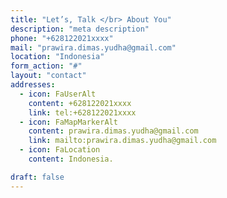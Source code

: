 ```yaml
---
title: "Let’s, Talk </br> About You"
description: "meta description"
phone: "+628122021xxxx"
mail: "prawira.dimas.yudha@gmail.com"
location: "Indonesia"
form_action: "#"
layout: "contact"
addresses:
  - icon: FaUserAlt
    content: +628122021xxxx
    link: tel:+628122021xxxx
  - icon: FaMapMarkerAlt
    content: prawira.dimas.yudha@gmail.com
    link: mailto:prawira.dimas.yudha@gmail.com
  - icon: FaLocation
    content: Indonesia.

draft: false
---
```

